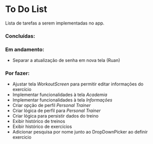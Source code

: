 # To Do List
Lista de tarefas a serem implementadas no app.
### Concluídas:
### Em andamento:

 - Separar a atualização de senha em nova tela (Ruan)

### Por fazer:

- Ajustar tela *WorkoutScreen* para permitir editar informações do exercício
 - Implementar funcionalidades à tela *Academia*
 - Implementar funcionalidades à tela *Informações*
 - Criar opção de perfil *Personal Trainer*
 - Criar lógica de perfil para *Personal Trainer*
 - Criar lógica para persistir dados do treino
 - Exibir histórico de treinos
 - Exibir histórico de exercícios
 - Adicionar pesquisa por nome junto ao DropDownPicker ao definir exercicio